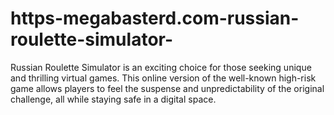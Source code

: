 # https-megabasterd.com-russian-roulette-simulator-
Russian Roulette Simulator is an exciting choice for those seeking unique and thrilling virtual games. This online version of the well-known high-risk game allows players to feel the suspense and unpredictability of the original challenge, all while staying safe in a digital space. 
